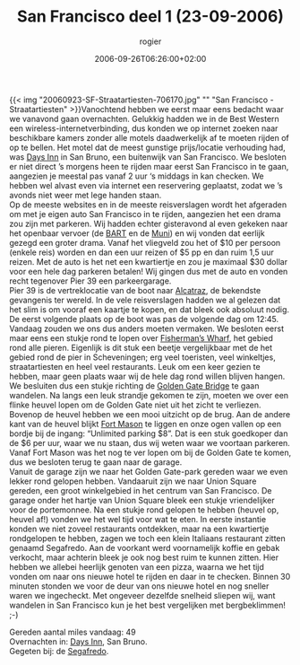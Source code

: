﻿---
title: San Francisco deel 1 (23-09-2006)
author: rogier
type: post
date: 2006-09-26T06:26:00+02:00
url: /weblog/2006/09/26/san-francisco-deel-1-23-09-2006/
commentFolder: 2006-09-26-san-francisco-deel-1-23-09-2006
categories:
- Vakantie
tags:
- Amerika
- westkust
resources:
- src: 20060923-SF-Straatartiesten-706170.jpg
  title: San Francisco - Straatartiesten

---
{{< img "20060923-SF-Straatartiesten-706170.jpg" ""  "San Francisco - Straatartiesten" >}}Vanochtend hebben we eerst maar eens bedacht waar we vanavond gaan overnachten. Gelukkig hadden we in de Best Western een wireless-internetverbinding, dus konden we op internet zoeken naar beschikbare kamers zonder alle motels daadwerkelijk af te moeten rijden of op te bellen. Het motel dat de meest gunstige prijs/locatie verhouding had, was [Days Inn](http://www.daysinn.com) in San Bruno, een buitenwijk van San Francisco. We besloten er niet direct ’s morgens heen te rijden maar eerst San Francisco in te gaan, aangezien je meestal pas vanaf 2 uur ‘s middags in kan checken. We hebben wel alvast even via internet een reservering geplaatst, zodat we ’s avonds niet weer met lege handen staan.  
Op de meeste websites en in de meeste reisverslagen wordt het afgeraden om met je eigen auto San Francisco in te rijden, aangezien het een drama zou zijn met parkeren. Wij hadden echter gisteravond al even gekeken naar het openbaar vervoer (de [BART](http://www.bart.gov) en de [Muni](http://www.sfmuni.com/)) en wij vonden dat eerlijk gezegd een groter drama. Vanaf het vliegveld zou het of $10 per persoon (enkele reis) worden en dan een uur reizen of $5 pp en dan ruim 1,5 uur reizen. Met de auto is het net een kwartiertje en zou je maximaal $30 dollar voor een hele dag parkeren betalen! Wij gingen dus met de auto en vonden recht tegenover Pier 39 een parkeergarage.   
Pier 39 is de vertreklocatie van de boot naar [Alcatraz](http://www.nps.gov/alcatraz/), de bekendste gevangenis ter wereld. In de vele reisverslagen hadden we al gelezen dat het slim is om vooraf een kaartje te kopen, en dat bleek ook absoluut nodig. De eerst volgende plaats op de boot was pas de volgende dag om 12:45. Vandaag zouden we ons dus anders moeten vermaken. We besloten eerst maar eens een stukje rond te lopen over [Fisherman’s Wharf](http://www.fishermanswharf.org/), het gebied rond alle pieren. Eigenlijk is dit stuk een beetje vergelijkbaar met de het gebied rond de pier in Scheveningen; erg veel toeristen, veel winkeltjes, straatartiesten en heel veel restaurants. Leuk om een keer gezien te hebben, maar geen plaats waar wij de hele dag rond willen blijven hangen. We besluiten dus een stukje richting de [Golden Gate Bridge](http://nl.wikipedia.org/wiki/San_Francisco) te gaan wandelen. Na langs een leuk strandje gekomen te zijn, moeten we over een flinke heuvel lopen om de Golden Gate niet uit het zicht  te verliezen. Bovenop de heuvel hebben we een mooi uitzicht op de brug. Aan de andere kant van de heuvel blijkt [Fort Mason](http://www.fortmason.org/) te liggen en onze ogen vallen op een bordje bij de ingang: “Unlimited parking $8”. Dat is een stuk goedkoper dan de $6 per uur, waar we nu staan, dus wij weten waar we voortaan parkeren. Vanaf Fort Mason was het nog te ver lopen om bij de Golden Gate te komen, dus we besloten terug te gaan naar de garage.  
Vanuit de garage zijn we naar het Golden Gate-park gereden waar we even lekker rond gelopen hebben. Vandaaruit zijn we naar Union Square gereden, een groot winkelgebied in het centrum van San Francisco. De garage onder het hartje van Union Square bleek een stukje vriendelijker voor de portemonnee. Na een stukje rond gelopen te hebben (heuvel op, heuvel af!) vonden we het wel tijd voor wat te eten. In eerste instantie konden we niet zoveel restaurants ontdekken, maar na een kwartiertje rondgelopen te hebben, zagen we toch een klein Italiaans restaurant zitten genaamd Segafredo. Aan de voorkant werd voornamelijk koffie en gebak verkocht, maar achterin bleek je ook nog best ruim te kunnen zitten. Hier hebben we allebei heerlijk genoten van een pizza, waarna we het tijd vonden om naar ons nieuwe hotel te rijden en daar in te checken. Binnen 30 minuten stonden we voor de deur van ons nieuwe hotel en nog sneller waren we ingecheckt. Met ongeveer dezelfde snelheid  sliepen wij, want wandelen in San Francisco kun je het best vergelijken met bergbeklimmen! ;-)  

Gereden aantal miles vandaag: 49  
Overnachten in: [Days Inn](http://www.daysinn.com), San Bruno.  
Gegeten bij: de [Segafredo](http://www.yelp.com/biz/aqbpgOI2u6xVAglGqzPpzQ).

